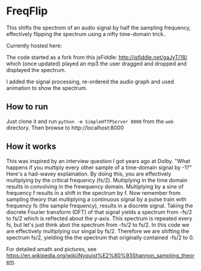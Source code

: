 # FreqFlip

This shifts the spectrom of an audio signal by half the sampling frequency, effectively flipping the spectrum using a nifty time-domain trick..

Currently hosted here:

The code started as a fork from this jsFiddle: http://jsfiddle.net/gaJyT/18/ which (once updated) played an mp3 the user dragged and dropped and displayed the spectrum.

I added the signal processing, re-ordered the audio graph and used animation to show the spectrum.

## How to run

Just clone it and run `python -m SimpleHTTPServer 8000` from the `web` directory. Then browse to http://localhost:8000

## How it works

This was inspired by an interview question I got years ago at Dolby. "What happens if you multiply every other sample of a time-domain signal by -1?" Here's a had-wavey explaination.
By doing this, you are effectively multiplying by the critical frequency (fs/2). Multiplying in the time domain results in convolving in the frewquency domain. Multiplying by a sine of frequency f results in a shift in the spectrum by f.
Now remember from sampling theory that multiplying a continuous signal by a pulse train with frequency fs (the sample frequency), results in a discrete signal. Taking the discrete Fourier transform (DFT) of that signal yields a spectrum from -fs/2 to fs/2 which is reflected about the y-axis. This spectrum is repeated every fs, but let's just think abot the spectrum from -fs/2 to fs/2. In this code we are effectively multiplying our singal by fs/2. Therefore we are shifting the spectrum fs/2, yielding the the spectrum that originally contained -fs/2 to 0.

For detailed amath and pictures, see https://en.wikipedia.org/wiki/Nyquist%E2%80%93Shannon_sampling_theorem.
